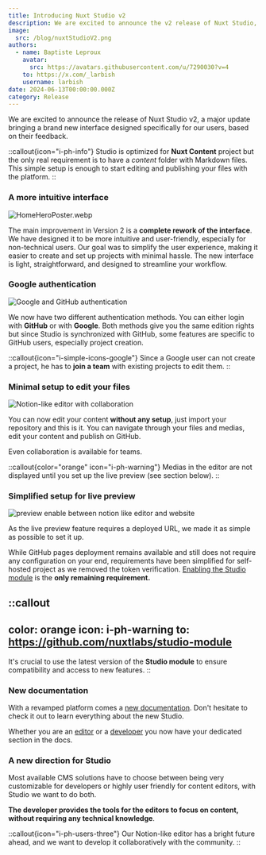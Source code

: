```yaml
---
title: Introducing Nuxt Studio v2
description: We are excited to announce the v2 release of Nuxt Studio, the new editing experience for your Nuxt Content website
image:
  src: /blog/nuxtStudioV2.png
authors:
  - name: Baptiste Leproux
    avatar:
      src: https://avatars.githubusercontent.com/u/7290030?v=4
    to: https://x.com/_larbish
    username: larbish
date: 2024-06-13T00:00:00.000Z
category: Release
---
```


We are excited to announce the release of Nuxt Studio v2, a major update bringing a brand new interface designed specifically for our users, based on their feedback.

::callout{icon="i-ph-info"}
Studio is optimized for **Nuxt Content** project but the only real requirement is to have a _content_ folder with Markdown files. This simple setup is enough to start editing and publishing your files with the platform.
::

### **A more intuitive interface**

![HomeHeroPoster.webp](/assets/home/videos/HomeHeroPoster.webp)

The main improvement in Version 2 is a **complete rework of the interface**. We have designed it to be more intuitive and user-friendly, especially for non-technical users. Our goal was to simplify the user experience, making it easier to create and set up projects with minimal hassle. The new interface is light, straightforward, and designed to streamline your workflow.

### **Google authentication**

![Google and GitHub authentication](/assets/docs/teams/TeamsPersonal.webp)

We now have two different authentication methods. You can either login with **GitHub** or with **Google**. Both methods give you the same edition rights but since Studio is synchronized with GitHub, some features are specific to GitHub users, especially project creation.

::callout{icon="i-simple-icons-google"}
Since a Google user can not create a project, he has to **join a team** with existing projects to edit them.
::

### **Minimal setup to edit your files**

![Notion-like editor with collaboration](/assets/docs/teams/TeamsCollaborate.webp)

You can now edit your content **without any setup**, just import your repository and this is it. You can navigate through your files and medias, edit your content and publish on GitHub.

Even collaboration is available for teams.

::callout{color="orange" icon="i-ph-warning"}
Medias in the editor are not displayed until you set up the live preview (see section below).
::

### Simplified setup for live preview

![preview enable between notion like editor and website](/assets/home/videos/HomePreviewPoster.webp)

As the live preview feature requires a deployed URL, we made it as simple as possible to set it up.

While GitHub pages deployment remains available and still does not require any configuration on your end, requirements have been simplified for self-hosted project as we removed the token verification. [Enabling the Studio module](/docs/get-started/setup#enable-the-live-preview) is the **only remaining requirement.**

::callout
---
color: orange
icon: i-ph-warning
to: https://github.com/nuxtlabs/studio-module
---
It's crucial to use the latest version of the **Studio module** to ensure compatibility and access to new features.
::

### New documentation

With a revamped platform comes a [new documentation](/docs/get-started/introduction). Don't hesitate to check it out to learn everything about the new Studio.

Whether you are an [editor](/docs/editors/introduction) or a [developer](/docs/developers/introduction) you now have your dedicated section in the docs.

### A new direction for Studio

Most available CMS solutions have to choose between being very customizable for developers or highly user friendly for content editors, with Studio we want to do both.

**The developer provides the tools for the editors to focus on content, without requiring any technical knowledge**.

::callout{icon="i-ph-users-three"}
Our Notion-like editor has a bright future ahead, and we want to develop it collaboratively with the community.
::

###
